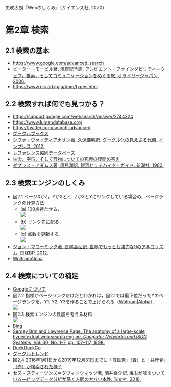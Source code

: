 矢吹太朗『Webのしくみ』（サイエンス社, 2020）

# 第2章 検索

## 2.1 検索の基本

- https://www.google.com/advanced_search
- [ピーター・モービル著, 浅野紀予訳. アンビエント・ファインダビリティ&mdash;ウェブ，検索，そしてコミュニケーションをめぐる旅. オライリージャパン, 2006.](https://calil.jp/book/4873112834)
- https://www.nic.ad.jp/ja/dom/types.html

## 2.2 検索すれば何でも見つかる？

- https://support.google.com/websearch/answer/2744324
- https://www.lumendatabase.org/
- https://twitter.com/search-advanced
- [グーグルブックス](https://books.google.co.jp)
- [シヴァ・ヴァイディアナサン著, 久保儀明訳. グーグル化の見えざる代償. インプレス, 2012.](https://calil.jp/book/4844331434)
- [レファレンス協同データベース](https://crd.ndl.go.jp)
- [生命、宇宙、そして万物についての究極の疑問の答え](https://www.google.com/search?q=%E7%94%9F%E5%91%BD%E3%80%81%E5%AE%87%E5%AE%99%E3%80%81%E3%81%9D%E3%81%97%E3%81%A6%E4%B8%87%E7%89%A9%E3%81%AB%E3%81%A4%E3%81%84%E3%81%A6%E3%81%AE%E7%A9%B6%E6%A5%B5%E3%81%AE%E7%96%91%E5%95%8F%E3%81%AE%E7%AD%94%E3%81%88)
- [ダグラス・アダムス著, 風見潤訳. 銀河ヒッチハイク・ガイド. 新潮社, 1982.](https://calil.jp/search?q=%E9%8A%80%E6%B2%B3%E3%83%92%E3%83%83%E3%83%81%E3%83%8F%E3%82%A4%E3%82%AF%E3%83%BB%E3%82%AC%E3%82%A4%E3%83%89)

## 2.3 検索エンジンのしくみ

- 図2.1 ページXがZ，YがXとZ，ZがXとYにリンクしている場合の，ページランクの計算方法
  - (a) 100点持たせる．<br>![](figures/02-1a.svg)
  - (b) リンク先に配る．<br>![](figures/02-1b.svg)
  - (c) 点数を更新する．<br>![](figures/02-1c.svg)
- [ジョン・マコーミック著, 長尾高弘訳. 世界でもっとも強力な9のアルゴリズム. 日経BP, 2012.](https://calil.jp/book/482228493X)
- [WolframAlpha](https://www.wolframalpha.com/input?i=%7B%7B0%2C1%2F2%2C1%2F2%7D%2C%7B0%2C0%2C1%2F2%7D%2C%7B1%2C1%2F2%2C0%7D%7D&lang=ja)

## 2.4 検索についての補足

- [Googleについて](https://about.google)
- 図2.2 指標がページランクだけだとわかれば，図2.1では最下位だったYのページランクを，Y1, Y2, Y3を作ることで上げられる（[Wolfram|Alpha](https://www.wolframalpha.com/input?i=%7B%7B0%2C1%2F5%2C1%2F2%2C0%2C0%2C0%7D%2C%7B0%2C0%2C1%2F2%2C1%2F3%2C1%2F3%2C1%2F3%7D%2C%7B1%2C1%2F5%2C0%2C0%2C0%2C0%7D%2C%7B0%2C1%2F5%2C0%2C0%2C1%2F3%2C1%2F3%7D%2C%7B0%2C1%2F5%2C0%2C1%2F3%2C0%2C1%2F3%7D%2C%7B0%2C1%2F5%2C0%2C1%2F3%2C1%2F3%2C0%7D%7D&lang=ja)）．<br>![](figures/02-2.svg)
- 図2.3 検索エンジンの性能を考える材料<br>![](figures/02-3.svg)
- [Bing](https://www.bing.com)
- [Sergey Brin and Lawrence Page. The anatomy of a large-scale hypertextual web search engine. <em>Computer Networks and ISDN Systems</em>, Vol. 30, No. 1&ndash;7, pp. 107&ndash;117, 1998.](http://infolab.stanford.edu/~backrub/google.html)
- [DuckDuckGo](https://duckduckgo.com)
- [グーグルトレンド](https://trends.google.co.jp)
- [図2.4 2016年1月1日から2019年12月31日までに「自民党」（青）と「共産党」（赤）が検索された様子](https://trends.google.co.jp/trends/explore?q=%E8%87%AA%E6%B0%91%E5%85%9A,%E5%85%B1%E7%94%A3%E5%85%9A&geo=JP&date=2016-01-01%202019-12-31)
- [セス・スティーヴンズ＝ダヴィドウィッツ著, 酒井泰介訳. 誰もが嘘をついている&mdash;ビッグデータ分析が暴く人間のヤバい本性. 光文社, 2018.](https://calil.jp/book/4334962165)

